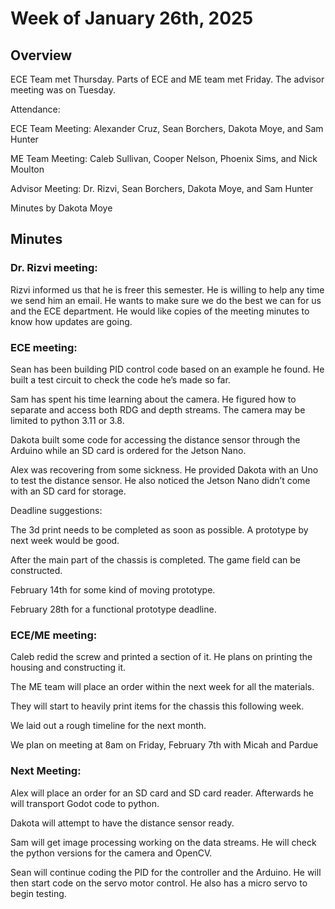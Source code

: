 # Week of January 26th, 2025 

## Overview 

ECE Team met Thursday. Parts of ECE and ME team met Friday. The advisor meeting was on Tuesday. 

 

Attendance:  

ECE Team Meeting: Alexander Cruz, Sean Borchers, Dakota Moye, and Sam Hunter 

ME Team Meeting: Caleb Sullivan, Cooper Nelson, Phoenix Sims, and Nick Moulton 

Advisor Meeting: Dr. Rizvi, Sean Borchers, Dakota Moye, and Sam Hunter 

 

Minutes by Dakota Moye 

## Minutes 

### Dr. Rizvi meeting: 

Rizvi informed us that he is freer this semester. He is willing to help any time we send him an email. He wants to make sure we do the best we can for us and the ECE department. He would like copies of the meeting minutes to know how updates are going. 

 

### ECE meeting: 

Sean has been building PID control code based on an example he found. He built a test circuit to check the code he’s made so far. 

Sam has spent his time learning about the camera. He figured how to separate and access both RDG and depth streams. The camera may be limited to python 3.11 or 3.8. 

Dakota built some code for accessing the distance sensor through the Arduino while an SD card is ordered for the Jetson Nano. 

Alex was recovering from some sickness. He provided Dakota with an Uno to test the distance sensor. He also noticed the Jetson Nano didn’t come with an SD card for storage. 

 

 

Deadline suggestions: 

The 3d print needs to be completed as soon as possible. A prototype by next week would be good. 

After the main part of the chassis is completed. The game field can be constructed. 

February 14th for some kind of moving prototype. 

February 28th for a functional prototype deadline. 

 

### ECE/ME meeting: 

Caleb redid the screw and printed a section of it. He plans on printing the housing and constructing it. 

The ME team will place an order within the next week for all the materials. 

They will start to heavily print items for the chassis this following week. 

We laid out a rough timeline for the next month. 

We plan on meeting at 8am on Friday, February 7th with Micah and Pardue 

 

 

### Next Meeting: 

Alex will place an order for an SD card and SD card reader. Afterwards he will transport Godot code to python. 

Dakota will attempt to have the distance sensor ready. 

Sam will get image processing working on the data streams. He will check the python versions for the camera and OpenCV. 

Sean will continue coding the PID for the controller and the Arduino. He will then start code on the servo motor control. He also has a micro servo to begin testing. 
